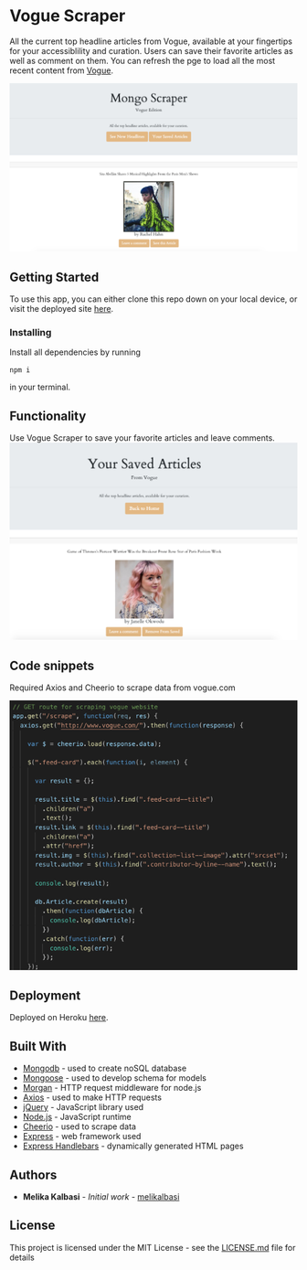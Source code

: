 # Vogue Scraper

All the current top headline articles from Vogue, available at your fingertips for your accessiblility and curation. Users can save their favorite articles as well as comment on them. You can refresh the pge to load all the most recent content from [Vogue](www.vogue.com). 

![Vogue](/public/images/voguescraper2.png)

## Getting Started

To use this app, you can either clone this repo down on your local device, or visit the deployed site [here](https://vogue-scraper.herokuapp.com/). 


### Installing

Install all dependencies by running 

```
npm i
```

in your terminal.



## Functionality

Use Vogue Scraper to save your favorite articles and leave comments.
![Vogue](/public/images/voguescraper1.png)


## Code snippets

Required Axios and Cheerio to scrape data from vogue.com

![codesnip](public/images/codesnip.png)

## Deployment

Deployed on Heroku [here](https://vogue-scraper.herokuapp.com/).

## Built With

* [Mongodb](https://www.mongodb.com/) - used to create noSQL database
* [Mongoose](https://mongoosejs.com/) - used to develop schema for models
* [Morgan](https://www.npmjs.com/package/morgan) - HTTP request middleware for node.js
* [Axios](https://www.npmjs.com/package/axios) - used to make HTTP requests 
* [jQuery](https://jquery.com/) - JavaScript library used
* [Node.js](https://nodejs.org/en/) - JavaScript runtime
* [Cheerio](https://github.com/cheeriojs/cheerio) - used to scrape data
* [Express](https://www.npmjs.com/package/express) - web framework used
* [Express Handlebars]() - dynamically generated HTML pages


## Authors

* **Melika Kalbasi** - *Initial work* - [melikalbasi](https://github.com/melikalbasi)


## License

This project is licensed under the MIT License - see the [LICENSE.md](LICENSE.md) file for details
